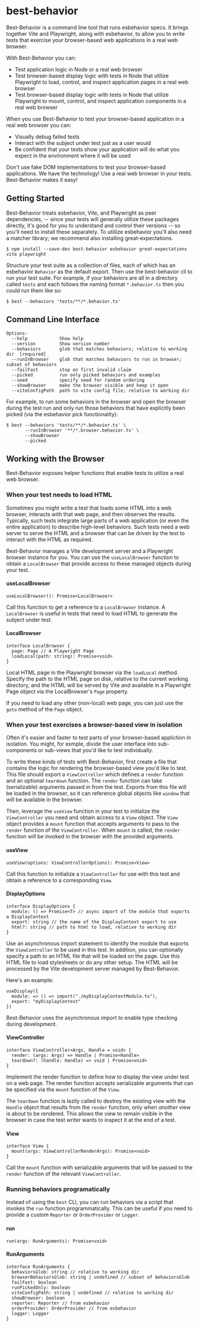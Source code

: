 # best-behavior

Best-Behavior is a command line tool that runs esbehavior specs. It brings
together Vite and Playwright, along with esbehavior, to allow you to write tests
that exercise your browser-based web applications in a real web browser.

With Best-Behavior you can:
- Test application logic in Node or a real web browser
- Test browser-based display logic with tests in Node that utilize Playwright
to load, control, and inspect application pages in a real web browser
- Test browser-based display logic with tests in Node that utilize Playwright
to mount, control, and inspect application components in a real web browser

When you use Best-Behavior to test your browser-based application in a
real web browser you can:
- Visually debug failed tests
- Interact with the subject under test just as a user would
- Be confident that your tests show your application will do what you expect
in the environment where it will be used

Don't use fake DOM implementations to test your browser-based applications.
We have the technology! Use a real web browser in your tests. Best-Behavior
makes it easy!

## Getting Started

Best-Behavior treats esbehavior, Vite, and Playwright as peer dependencies,
-- since your tests will generally utilize these packages directly, it's good
for you to understand and control their versions -- so you'll
need to install these separately. To utiliize esbehavior you'll also need a
matcher library; we recommend also installing great-expectations.

```
$ npm install --save-dev best-behavior esbehavior great-expectations vite playwright
```

Structure your test suite as a collection of files, each of which has an
esbehavior `Behavior` as the default export. Then use the best-behavior cli to
run your test suite. For example, if your behaviors are all in a directory called
`tests` and each follows the naming format `*.behavior.ts` then you could run
them like so:

```
$ best --behaviors 'tests/**/*.behavior.ts'
```

## Command Line Interface

```
Options:
  --help            Show help
  --version         Show version number
  --behaviors       glob that matches behaviors; relative to working dir  [required]
  --runInBrowser    glob that matches behaviors to run in browser; subset of behaviors
  --failFast        stop on first invalid claim
  --picked          run only picked behaviors and examples
  --seed            specify seed for random ordering
  --showBrowser     make the browser visible and keep it open
  --viteConfigPath  path to vite config file; relative to working dir
```

For example, to run some behaviors in the browser and open the browser
during the test run and only run those behaviors that have explicitly been
picked (via the esbehavior pick functionality):

```
$ best --behaviors 'tests/**/*.behavior.ts' \
       --runInBrowser '**/*.browser.behavior.ts' \
       --showBrowser
       --picked
```

## Working with the Browser

Best-Behavior exposes helper functions that enable tests to utilize a
real web browser.


### When your test needs to load HTML

Sometimes you might write a test that loads some HTML into a web browser,
interacts with that web page, and then observes the results. Typically, such
tests integrate large parts of a web application (or even the entire application)
to describe high-level behaviors. Such tests need a web server to serve the HTML
and a browser that can be driven by the test to interact with the HTML as
required.

Best-Behavior manages a Vite development server and a Playwright browser instance
for you. You can use the `useLocalBrowser` function to obtain a `LocalBrowser`
that provide access to these managed objects during your test.


#### useLocalBrowser

```
useLocalBrowser(): Promise<LocalBrowser>
```

Call this function to get a reference to a `LocalBrowser` instance. A `LocalBrowser`
is useful in tests that need to load HTML to generate the subject under test.


#### LocalBrowser

```
interface LocalBrowser {
  page: Page // A Playwright Page
  loadLocal(path: string): Promise<void>
}
```

Local HTML page in the Playwright browser via the `loadLocal`
method. Specify the path to the HTML page on disk, relative to the current working
directory, and the HTML will be served by Vite and available in a Playwright
Page object via the LocalBrowser's `Page` property.

If you need to load any other (non-local) web page, you can just use the
`goto` method of the `Page` object.


### When your test exercises a browser-based view in isolation

Often it's easier and faster to test parts of your browser-based appliction in
isolation. You might, for exmple, divide the user interface into sub-components
or sub-views that you'd like to test individually.

To write these kinds of tests with Best-Behavior, first create a file that contains
the logic for rendering the browser-based view you'd like to test. This file should
export a `ViewController` which defines a `render` function and an optional
`teardown` function. The `render` function can take (serializable) arguments passed
in from the test. Exports from this file will be loaded in the browser, so it can
reference global objects like `window` that will be available in the browser.

Then, leverage the `useView` function in your test to initialize the `ViewController`
you need and obtain access to a `View` object. The `View` object provides a `mount`
function that accepts arguments to pass to the `render` function of the
`ViewController`. When `mount` is called, the `render` function will be invoked
in the browser with the provided arguments.


#### useView

```
useView(options: ViewControllerOptions): Promise<View>
```

Call this function to initialize a `ViewController` for use with this test and
obtain a reference to a corresponding `View`.


#### DisplayOptions

```
interface DisplayOptions {
  module: () => Promise<T> // async import of the module that exports a DisplayContext
  export: string // the name of the DisplayContext export to use
  html?: string // path to html to load, relative to working dir
}
```

Use an asynchronous import statement to identify the module that exports the
`ViewController` to be used in this test. In addition, you can optionally specify
a path to an HTML file that will be loaded on the page. Use this HTML file to
load stylesheets or do any other setup. The HTML will be processed by the Vite
development server managed by Best-Behavior.

Here's an example:

```
useDisplay({
  module: => () => import("./myDisplayContextModule.ts"),
  export: "myDisplayContext"
})
```

Best-Behavior uses the asynchronous import to enable type checking during
development.


#### ViewController

```
interface ViewController<Args, Handle = void> {
  render: (args: Args) => Handle | Promise<Handle>
  teardown?: (handle: Handle) => void | Promise<void>
}
```

Implement the render function to define how to display the view under test on a
web page. The render function accepts serializable arguments that can be specified
via the `mount` function of the `View`.

The `teardown` function is lazily called to destroy the existing view with
the `Handle` object that results from the `render` function, only when
*another* view is about to be rendered. This allows the view to remain visible
in the browser in case the test writer wants to inspect it at the end of a test.


#### View

```
interface View {
  mount(args: ViewControllerRenderArgs): Promise<void>
}
```

Call the `mount` function with serializable arguments that will be passed to the
`render` function of the relevant `ViewController`.


### Running behaviors programatically

Instead of using the `best` CLI, you can run behaviors via a script that invokes
the `run` function programmatically. This can be useful if you need to provide
a custom `Reporter` or `OrderProvider` or `Logger`.


#### run

```
run(args: RunArguments): Promise<void>
```


#### RunArguments

```
interface RunArguments {
  behaviorsGlob: string // relative to working dir
  browserBehaviorsGlob: string | undefined // subset of behaviorsGlob
  failFast: boolean
  runPickedOnly: boolean
  viteConfigPath: string | undefined // relative to working dir
  showBrowser: boolean
  reporter: Reporter // from esbehavior
  orderProvider: OrderProvider // from esbehavior
  logger: Logger
}
```